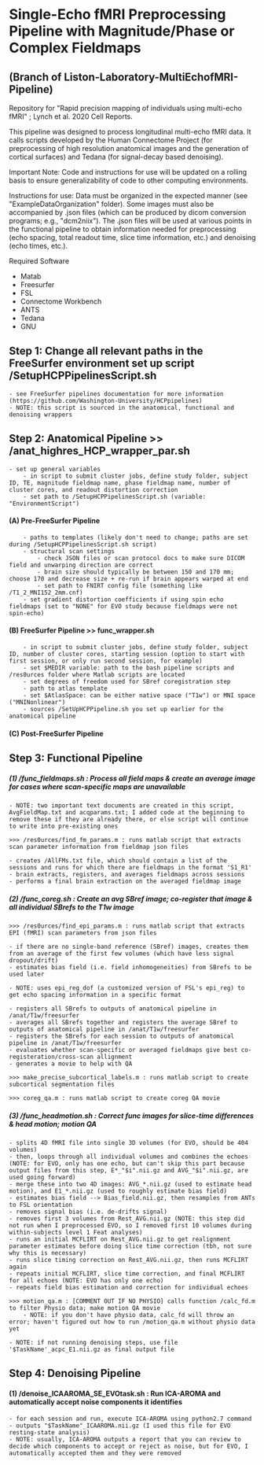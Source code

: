 # Single-Echo fMRI Preprocessing Pipeline with Magnitude/Phase or Complex Fieldmaps
## (Branch of Liston-Laboratory-MultiEchofMRI-Pipeline)
Repository for "Rapid precision mapping of individuals using multi-echo fMRI" ; Lynch et al. 2020 Cell Reports.

This pipeline was designed to process longitudinal multi-echo fMRI data. It calls scripts developed by the Human Connectome Project (for preprocessing of high resolution anatomical images and the generation of cortical surfaces) and Tedana (for signal-decay based denoising). 

Important Note: Code and instructions for use will be updated on a rolling basis to ensure generalizability of code to other computing environments.

Instructions for use: Data must be organized in the expected manner (see "ExampleDataOrganization" folder). Some images must also be accompanied by .json files (which can be produced by dicom conversion programs; e.g., "dcm2niix"). The .json files will be used at various points in the functional pipeline to obtain information needed for preprocessing (echo spacing, total readout time, slice time information, etc.) and denoising (echo times, etc.). 

Required Software
- Matab
- Freesurfer 
- FSL
- Connectome Workbench 
- ANTS
- Tedana
- GNU

## Step 1: Change all relevant paths in the FreeSurfer environment set up script /SetupHCPPipelinesScript.sh
    - see FreeSurfer pipelines documentation for more information (https://github.com/Washington-University/HCPpipelines)
    - NOTE: this script is sourced in the anatomical, functional and denoising wrappers

## Step 2: Anatomical Pipeline >> /anat_highres_HCP_wrapper_par.sh
    - set up general variables
        - in script to submit cluster jobs, define study folder, subject ID, TE, magnitude fieldmap name, phase fieldmap name, number of cluster cores, and readout distortion correction
        - set path to /SetupHCPPipelinesScript.sh (variable: "EnvironmentScript")

#### (A) Pre-FreeSurfer Pipeline
        - paths to templates (likely don't need to change; paths are set during /SetupHCPPipelinesScript.sh script)
        - structural scan settings
            - check JSON files or scan protocol docs to make sure DICOM field and unwarping direction are correct
            - brain size should typically be between 150 and 170 mm; choose 170 and decrease size + re-run if brain appears warped at end
            - set path to FNIRT config file (something like /T1_2_MNI152_2mm.cnf)
        - set gradient distortion coefficients if using spin echo fieldmaps (set to "NONE" for EVO study because fieldmaps were not spin-echo)

#### (B) FreeSurfer Pipeline >> func_wrapper.sh
        - in script to submit cluster jobs, define study folder, subject ID, number of cluster cores, starting session (option to start with first session, or only run second session, for example)
        - set $MEDIR variable: path to the bash pipeline scripts and /res0urces folder where Matlab scripts are located
        - set degrees of freedom used for SBref coregistration step
        - path to atlas template
        - set $AtlasSpace: can be either native space ("T1w") or MNI space ("MNINonlinear")
        - sources /SetUpHCPPipeline.sh you set up earlier for the anatomical pipeline

#### (C) Post-FreeSurfer Pipeline

## Step 3: Functional Pipeline

##### (1) /func_fieldmaps.sh : Process all field maps & create an average image for cases where scan-specific maps are unavailable
    - NOTE: two important text documents are created in this script, AvgFieldMap.txt and acqparams.txt; I added code at the beginning to remove these if they are already there, or else script will continue to write into pre-existing ones

    >>> /res0urces/find_fm_params.m : runs matlab script that extracts scan parameter information from fieldmap json files

    - creates /AllFMs.txt file, which should contain a list of the sessions and runs for which there are fieldmaps in the format 'S1_R1'
    - brain extracts, registers, and averages fieldmaps across sessions
    - performs a final brain extraction on the averaged fieldmap image

##### (2) /func_coreg.sh : Create an avg SBref image; co-register that image & all individual SBrefs to the T1w image
    >>> /res0urces/find_epi_params.m : runs matlab script that extracts EPI (fMRI) scan parameters from json files

    - if there are no single-band reference (SBref) images, creates them from an average of the first few volumes (which have less signal dropout/drift)
    - estimates bias field (i.e. field inhomogeneities) from SBrefs to be used later

    - NOTE: uses epi_reg_dof (a customized version of FSL's epi_reg) to get echo spacing information in a specific format

    - registers all SBrefs to outputs of anatomical pipeline in /anat/T1w/freesurfer
    - averages all SBrefs together and registers the average SBref to outputs of anatomical pipeline in /anat/T1w/freesurfer
    - registers the SBrefs for each session to outputs of anatomical pipeline in /anat/T1w/freesurfer
    - evaluates whether scan-specific or averaged fieldmaps give best co-registeration/cross-scan allignment
    - generates a movie to help with QA

    >>> make_precise_subcortical_labels.m : runs matlab script to create subcortical segmentation files

    >>> coreg_qa.m : runs matlab script to create coreg QA movie

##### (3) /func_headmotion.sh : Correct func images for slice-time differences & head motion; motion QA
    - splits 4D fMRI file into single 3D volumes (for EVO, should be 404 volumes)
    - then, loops through all individual volumes and combines the echoes (NOTE: for EVO, only has one echo, but can't skip this part because output files from this step, E*_"$i".nii.gz and AVG_"$i".nii.gz, are used going forward)
    - merge these into two 4D images: AVG_*.nii.gz (used to estimate head motion), and E1_*.nii.gz (used to roughly estimate bias field)
    - estimates bias field --> Bias_field.nii.gz, then resamples from ANTs to FSL orientation
    - removes signal bias (i.e. de-drifts signal)
    - removes first 3 volumes from Rest_AVG.nii.gz (NOTE: this step did not run when I preprocessed EVO, so I removed first 10 volumes during within-subjects level 1 Feat analyses)
    - runs an initial MCFLIRT on Rest_AVG.nii.gz to get realignment parameter estimates before doing slice time correction (tbh, not sure why this is necessary)
    - runs slice timing correction on Rest_AVG.nii.gz, then runs MCFLIRT again
    - repeats initial MCFLIRT, slice time correction, and final MCFLIRT for all echoes (NOTE: EVO has only one echo)
    - repeats field bias estimation and correction for individual echoes
    
    >>> motion_qa.m : [COMMENT OUT IF NO PHYSIO] calls function /calc_fd.m to filter Physio data; make motion QA movie
        - NOTE: if you don't have physio data, calc_fd will throw an error; haven't figured out how to run /motion_qa.m without physio data yet

    - NOTE: if not running denoising steps, use file '$TaskName'_acpc_E1.nii.gz as final output file


## Step 4: Denoising Pipeline

#### (1) /denoise_ICAAROMA_SE_EVOtask.sh : Run ICA-AROMA and automatically accept noise components it identifies
    - for each session and run, execute ICA-AROMA using python2.7 command
    - outputs "$TaskName"_ICAAROMA.nii.gz (I used this file for EVO resting-state analysis)
    - NOTE: usually, ICA-AROMA outputs a report that you can review to decide which components to accept or reject as noise, but for EVO, I automatically accepted them and they were removed
